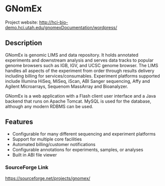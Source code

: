 # GNomEx

Project website:  <http://hci-bio-demo.hci.utah.edu/gnomexDocumentation/wordpress/>

## Description

GNomEx is genomic LIMS and data repository. It holds annotated experiments and downstream analysis and serves data tracks to popular genome browsers such as IGB, IGV, and UCSC genome browser. The LIMS handles all aspects of the experiment from order through results delivery including billing for services/consumables. Experiment platforms supported include Illumina HiSeq, MiSeq, iScan, ABI Sanger sequencing, Affy and Agilent Microarrays, Sequenom MassArray and Bioanalyzer.

GNomEx is a web application with a Flash client user interface and a Java backend that runs on Apache Tomcat. MySQL is used for the database, although any modern RDBMS can be used.

## Features
- Configurable for many different sequencing and experiment platforms
- Support for multiple core facilities
- Automated billing/customer notifications
- Configurable annotations for experiments, samples, or analyses
- Built in ABI file viewer

### SourceForge Link 
<https://sourceforge.net/projects/gnomex/>